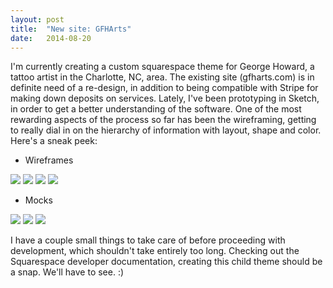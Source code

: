 ```yaml
---
layout: post
title:  "New site: GFHArts"
date:   2014-08-20 
---
```


 
I'm currently creating a custom squarespace theme for George Howard, a tattoo artist in the Charlotte, NC, area. The existing site (gfharts.com) is in definite need of a re-design, in addition to being compatible with Stripe for making down deposits on services. Lately, I've been prototyping in Sketch, in order to get a better understanding of the software. One of the most rewarding aspects of the process so far has been the wireframing, getting to really dial in on the hierarchy of information with layout, shape and color. Here's a sneak peek:

* Wireframes
<img src="{{ site.baseurl }}/assets/img/wireframe-1.png">
<img src="{{ site.baseurl }}/assets/img/wireframe-2.png">
<img src="{{ site.baseurl }}/assets/img/wireframe-3.png">
<img src="{{ site.baseurl }}/assets/img/wireframe-4.png">

* Mocks 
<img src="{{ site.baseurl }}/assets/img/mock-1.png">
<img src="{{ site.baseurl }}/assets/img/mock-2.png">
<img src="{{ site.baseurl }}/assets/img/mock-3.png">


I have a couple small things to take care of before proceeding with development, which shouldn't take entirely too long. Checking out the Squarespace developer documentation, creating this child theme should be a snap. We'll have to see. :)